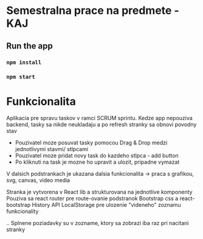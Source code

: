 # Semestralna prace na predmete - KAJ

## Run the app

### `npm install`

### `npm start`

# Funkcionalita

Aplikacia pre spravu taskov v ramci SCRUM sprintu. Kedze app nepouziva backend, tasky sa nikde neukladaju a po refresh stranky sa obnovi povodny stav
- Pouzivatel moze posuvat tasky pomocou Drag & Drop medzi jednotlivymi stavmi/ stlpcami
- Pouzivatel moze pridat novy task do kazdeho stlpca - add button 
- Po kliknuti na task je mozne ho upravit a ulozit, pripadne vymazat

V dalsich podstrankach je ukazana dalsia funkcionalita -> praca s grafikou, svg, canvas, video media

Stranka je vytvorena v React lib a strukturovana na jednotlive komponenty
Pouziva sa react router pre route-ovanie podstranok
Bootstrap css a react-bootstrap
History API
LocalStorage pre ulozenie "videneho" zoznamu funkcionality

.. Splnene poziadavky su v zozname, ktory sa zobrazi iba raz pri nacitani stranky
